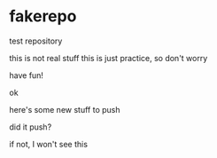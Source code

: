 # fakerepo
test repository

this is not real stuff
this is just practice, so don't worry

have fun!

ok

here's some new stuff to push

did it push?

if not, I won't see this